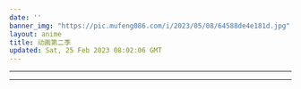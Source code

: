 ```yaml
---
date: ''
banner_img: "https://pic.mufeng086.com/i/2023/05/08/64588de4e181d.jpg"
layout: anime
title: 动画第二季
updated: Sat, 25 Feb 2023 08:02:06 GMT
---
```

---


---
